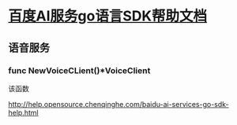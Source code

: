 # [百度AI服务go语言SDK帮助文档](http://help.opensource.chenqinghe.com/baidu-ai-services-go-sdk-help.html)

## 语音服务

### func NewVoiceCLient()*VoiceClient
该函数

http://help.opensource.chenqinghe.com/baidu-ai-services-go-sdk-help.html